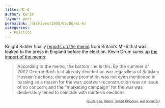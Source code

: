 ```yaml
---
title: MI-6
author: Kerim
layout: post
permalink: /archives/2005/05/06/mi-6/
categories:
  - Politics
---
```

Knight Ridder finally <a href="http://www.realcities.com/mld/krwashington/11574296.htm" onclick="_gaq.push(['_trackEvent', 'outbound-article', 'http://www.realcities.com/mld/krwashington/11574296.htm', 'reports on the memo']);" >reports on the memo</a> from Britain&#8217;s MI-6 that was leaked to the press in England before the election. Kevin Drum sums up <a href="http://www.washingtonmonthly.com/archives/individual/2005_05/006265.php" onclick="_gaq.push(['_trackEvent', 'outbound-article', 'http://www.washingtonmonthly.com/archives/individual/2005_05/006265.php', 'the import of the memo']);" >the import of the memo</a>:

> According to the memo, the bottom line is this: By the summer of 2002 George Bush had already decided on war regardless of Saddam Hussein&#8217;s actions; democracy promotion was not even mentioned in passing as a reason for the war; postwar reconstruction was an issue of no concern; and the &#8220;marketing campaign&#8221; for the war was deliberately timed to coincide with midterm elections.

<!-- technorati tags start -->

<div style="text-align:right;">
  <span style="font-size:x-small;">{<a href="http://technorati.com/tag/bush" onclick="_gaq.push(['_trackEvent', 'outbound-article', 'http://technorati.com/tag/bush', 'bush']);"  rel="tag">bush</a>, <a href="http://technorati.com/tag/Iraq" onclick="_gaq.push(['_trackEvent', 'outbound-article', 'http://technorati.com/tag/Iraq', 'Iraq']);"  rel="tag">Iraq</a>, <a href="http://technorati.com/tag/memo" onclick="_gaq.push(['_trackEvent', 'outbound-article', 'http://technorati.com/tag/memo', 'memo']);"  rel="tag">memo</a>, <a href="http://technorati.com/tag/United Kingdom" onclick="_gaq.push(['_trackEvent', 'outbound-article', 'http://technorati.com/tag/United Kingdom', 'United Kingdom']);"  rel="tag">United Kingdom</a>, <a href="http://technorati.com/tag/war on terror" onclick="_gaq.push(['_trackEvent', 'outbound-article', 'http://technorati.com/tag/war on terror', 'war on terror']);"  rel="tag">war on terror</a>}</span>


<!-- technorati tags end -->

